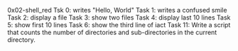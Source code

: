 0x02-shell_red
Tsk 0: writes "Hello, World"
Task 1: writes a confused smile
Task 2: display a file
Task 3: show two files
Task 4: display last 10 lines
Task 5: show first 10 lines
Task 6: show the third line of iact
Task 11: Write a script that counts the number of directories and sub-directories in the current directory.
